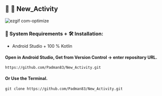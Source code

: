 ## 🤖 📱 New_Activity

![ezgif com-optimize](https://user-images.githubusercontent.com/45048950/90316306-d9592880-df53-11ea-9e61-dcd9e0782f3c.gif)

### 🧰 System Requirements + 🛠️ Installation:

* Android Studio + 100 % Kotlin

#### Open in Android Studio, Get from Version Control -> enter repository URL.

```
https://github.com/Padman83/New_Activity.git
```

#### Or Use the Terminal.

```
git clone https://github.com/Padman83/New_Activity.git
